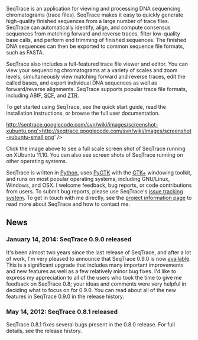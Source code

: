 SeqTrace is an application for viewing and processing DNA sequencing chromatograms (trace files). SeqTrace makes it easy to quickly generate high-quality finished sequences from a large number of trace files. SeqTrace can automatically identify, align, and compute consensus sequences from matching forward and reverse traces, filter low-quality base calls, and perform end trimming of finished sequences. The finished DNA sequences can then be exported to common sequence file formats, such as FASTA.

SeqTrace also includes a full-featured trace file viewer and editor. You can view your sequencing chromatograms at a variety of scales and zoom levels, simultaneously view matching forward and reverse traces, edit the called bases, and export individual DNA sequences as well as forward/reverse alignments. SeqTrace supports popular trace file formats, including ABIF, [SCF](http://staden.sourceforge.net/manual/formats_unix_2.html), and [ZTR](http://staden.sourceforge.net/manual/formats_unix_12.html).

To get started using SeqTrace, see the quick start guide, read the installation instructions, or browse the full user documentation.

http://seqtrace.googlecode.com/svn/wiki/images/screenshot-xubuntu.png'>http://seqtrace.googlecode.com/svn/wiki/images/screenshot-xubuntu-small.png' />

Click the image above to see a full scale screen shot of SeqTrace running on XUbuntu 11.10\. You can also see screen shots of SeqTrace running on other operating systems.

SeqTrace is written in [Python](http://www.python.org/), uses [PyGTK](http://www.pygtk.org/) with the [GTK+](http://www.gtk.org/) windowing toolkit, and runs on most popular operating systems, including GNU/Linux, Windows, and OSX. I welcome feedback, bug reports, or code contributions from users. To submit bug reports, please use SeqTrace's [issue tracking system](https://github.com/stuckyb/seqtrace/issues). To get in touch with me directly, see the [project information page](wiki/About) to read more about SeqTrace and how to contact me.

## News

### January 14, 2014: SeqTrace 0.9.0 released

It's been almost two years since the last release of SeqTrace, and after a lot of work, I'm very pleased to announce that SeqTrace 0.9.0 is now [available](http://code.google.com/p/seqtrace/downloads/list). This is a significant upgrade that includes many important improvements and new features as well as a few relatively minor bug fixes. I'd like to express my appreciation to all of the users who took the time to give me feedback on SeqTrace 0.8; your ideas and comments were very helpful in deciding what to focus on for 0.9.0\. You can read about all of the new features in SeqTrace 0.9.0 in the release history.

### May 14, 2012: SeqTrace 0.8.1 released

SeqTrace 0.8.1 fixes several bugs present in the 0.8.0 release. For full details, see the release history.

